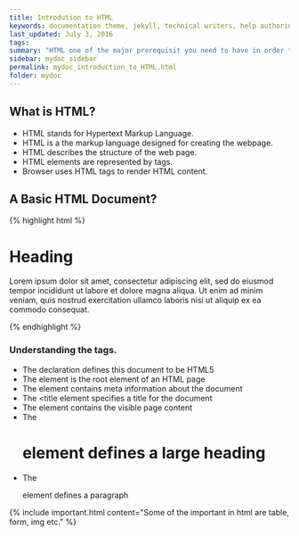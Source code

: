 ```yaml
---
title: Introdution to HTML  
keywords: documentation theme, jekyll, technical writers, help authoring tools, hat replacements
last_updated: July 3, 2016
tags: 
summary: "HTML one of the major prerequisit you need to have in order to understand php."
sidebar: mydoc_sidebar
permalink: mydoc_introduction_to_HTML.html
folder: mydoc
---
```


## What is HTML? 
* HTML stands for Hypertext Markup Language. 
* HTML is a the markup language designed for creating the webpage.
* HTML describes the structure of the web page.
* HTML elements are represented by tags.
* Browser uses HTML tags to render HTML content.

## A Basic HTML Document?

{% highlight html %}
<!DOCTYPE html>
<html>
<head>
<title>Page Title</title>
</head>
<body>

<h1>Heading</h1>
<p>Lorem ipsum dolor sit amet, consectetur adipiscing elit, sed do eiusmod tempor incididunt ut labore et dolore magna aliqua. Ut enim ad minim veniam, quis nostrud exercitation ullamco laboris nisi ut aliquip ex ea commodo consequat. </p>

</body>
</html>
{% endhighlight %}


### Understanding the tags.

* The <!DOCTYPE html> declaration defines this document to be HTML5
* The <html> element is the root element of an HTML page
* The <head> element contains meta information about the document
* The <title element specifies a title for the document
* The <body> element contains the visible page content
* The <h1> element defines a large heading
* The <p> element defines a paragraph

{% include important.html content="Some of the important in html are table, form, img etc." %}



